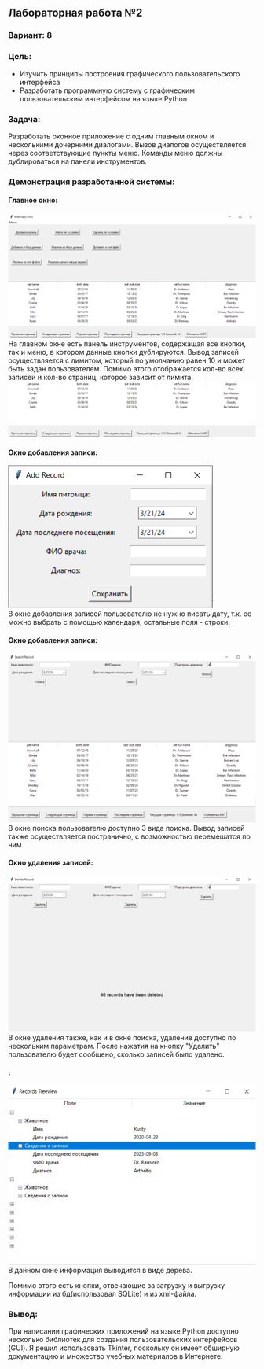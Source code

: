 ## Лабораторная работа №2

### Вариант: 8

### Цель:
- Изучить принципы построения графического пользовательского интерфейса
- Разработать программную систему с графическим пользовательским интерфейсом на языке Python
### Задача: 
Разработать оконное приложение с одним главным окном и несколькими дочерними диалогами. Вызов диалогов осуществляется через соответствующие пункты меню. Команды меню должны дублироваться на панели инструментов. 

### Демонстрация разработанной системы:
#### Главное окно:
![alt text](images/main_window.png)
На главном окне есть панель инструментов, содержащая все кнопки, так и меню, в котором данные кнопки дублируются. Вывод записей осуществляется с лимитом, который по умолчанию равен 10 и может быть задан пользователем. Помимо этого отображается кол-во всех записей и кол-во страниц, которое зависит от лимита.
![alt text](images/limit_update.png)
#### Окно добавления записи:
![alt text](images/add_record.png)  
В окне добавления записей пользователю не нужно писать дату, т.к. ее можно выбрать с помощью календаря, остальные поля - строки.
#### Окно добавления записи:
![alt text](images/search_window.png)
В окне поиска пользователю доступно 3 вида поиска. Вывод записей также осуществляется постранично, с возможностью перемещатся по ним.
#### Окно удаления записей:
![alt text](images/delete_window.png)
В окне удаления также, как и в окне поиска, удаление доступно по нескольким параметрам. После нажатия на кнопку "Удалить" пользователю будет сообщено, сколько записей было удалено.
#### :
![alt text](images/tree_window.png)
В данном окне информация выводится в виде дерева.

Помимо этого есть кнопки, отвечающие за загрузку и выгрузку информации из бд(использовал SQLite) и из xml-файла.
### Вывод:
При написании графических приложений на языке Python доступно несколько библиотек для создания пользовательских интерфейсов (GUI). Я решил использовать Tkinter, поскольку он имеет обширную документацию и множество учебных материалов в Интернете. 